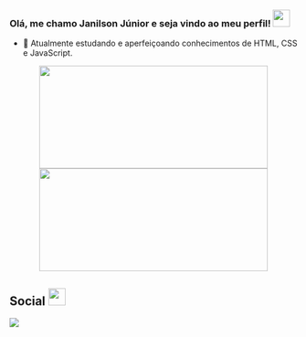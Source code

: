 ### Olá, me chamo Janilson Júnior e seja vindo ao meu perfil! <img src="https://media.giphy.com/media/hvRJCLFzcasrR4ia7z/giphy.gif" width="30px">

- 🌱 Atualmente estudando e aperfeiçoando conhecimentos de HTML, CSS e JavaScript.

<div align="center">
  <img height="180em" width="400em" src="https://github-readme-stats.vercel.app/api?username=janilsonj&show_icons=true&theme=dracula&include_all_commits=true&count_private=true"/>
  <img height="180em" width="400em" src="https://github-readme-stats.vercel.app/api/top-langs/?username=janilsonj&layout=compact&langs_count=7&theme=dracula"/>
</div>

## Social <img src="https://media1.giphy.com/media/TibATeFWhd439Fhupc/giphy.gif" width="30px"/>
 
<div> 
  <a href="https://www.linkedin.com/in/janilson-junior/" target="_blank"><img src="https://img.shields.io/badge/-LinkedIn-%230077B5?style=for-the-badge&logo=linkedin&logoColor=white" target="_blank"></a> 
</div>
